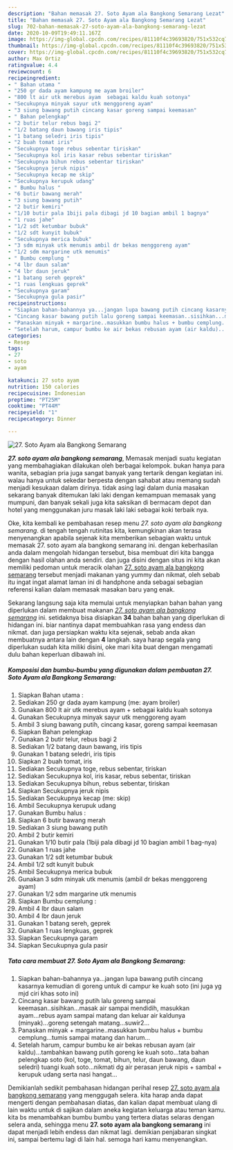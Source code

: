 ```yaml
---
description: "Bahan memasak 27. Soto Ayam ala Bangkong Semarang Lezat"
title: "Bahan memasak 27. Soto Ayam ala Bangkong Semarang Lezat"
slug: 702-bahan-memasak-27-soto-ayam-ala-bangkong-semarang-lezat
date: 2020-10-09T19:49:11.167Z
image: https://img-global.cpcdn.com/recipes/81110f4c39693820/751x532cq70/27-soto-ayam-ala-bangkong-semarang-foto-resep-utama.jpg
thumbnail: https://img-global.cpcdn.com/recipes/81110f4c39693820/751x532cq70/27-soto-ayam-ala-bangkong-semarang-foto-resep-utama.jpg
cover: https://img-global.cpcdn.com/recipes/81110f4c39693820/751x532cq70/27-soto-ayam-ala-bangkong-semarang-foto-resep-utama.jpg
author: Max Ortiz
ratingvalue: 4.4
reviewcount: 6
recipeingredient:
- " Bahan utama "
- "250 gr dada ayam kampung me ayam broiler"
- "800 lt air utk merebus ayam  sebagai kaldu kuah sotonya"
- "Secukupnya minyak sayur utk menggoreng ayam"
- "3 siung bawang putih cincang kasar goreng sampai keemasan"
- " Bahan pelengkap"
- "2 butir telur rebus bagi 2"
- "1/2 batang daun bawang iris tipis"
- "1 batang seledri iris tipis"
- "2 buah tomat iris"
- "Secukupnya toge rebus sebentar tiriskan"
- "Secukupnya kol iris kasar rebus sebentar tiriskan"
- "Secukupnya bihun rebus sebentar tiriskan"
- "Secukupnya jeruk nipis"
- "Secukupnya kecap me skip"
- "Secukupnya kerupuk udang"
- " Bumbu halus "
- "6 butir bawang merah"
- "3 siung bawang putih"
- "2 butir kemiri"
- "1/10 butir pala 1biji pala dibagi jd 10 bagian ambil 1 bagnya"
- "1 ruas jahe"
- "1/2 sdt ketumbar bubuk"
- "1/2 sdt kunyit bubuk"
- "Secukupnya merica bubuk"
- "3 sdm minyak utk menumis ambil dr bekas menggoreng ayam"
- "1/2 sdm margarine utk menumis"
- " Bumbu cemplung "
- "4 lbr daun salam"
- "4 lbr daun jeruk"
- "1 batang sereh geprek"
- "1 ruas lengkuas geprek"
- "Secukupnya garam"
- "Secukupnya gula pasir"
recipeinstructions:
- "Siapkan bahan-bahannya ya...jangan lupa bawang putih cincang kasarnya kemudian di goreng untuk di campur ke kuah soto (ini juga yg mjd ciri khas soto ini)"
- "Cincang kasar bawang putih lalu goreng sampai keemasan..sisihkan...masak air sampai mendidih, masukkan ayam...rebus ayam sampai matang dan keluar air kaldunya (minyak)...goreng setengah matang...suwir2..."
- "Panaskan minyak + margarine..masukkan bumbu halus + bumbu cemplung...tumis sampai matang dan harum..."
- "Setelah harum, campur bumbu ke air bekas rebusan ayam (air kaldu)...tambahkan bawang putih goreng ke kuah soto...tata bahan pelengkap soto (kol, toge, tomat, bihun, telur, daun bawang, daun seledri) tuangi kuah soto...nikmati dg air perasan jeruk nipis + sambal + kerupuk udang serta nasi hangat..."
categories:
- Resep
tags:
- 27
- soto
- ayam

katakunci: 27 soto ayam 
nutrition: 150 calories
recipecuisine: Indonesian
preptime: "PT25M"
cooktime: "PT44M"
recipeyield: "1"
recipecategory: Dinner

---
```



![27. Soto Ayam ala Bangkong Semarang](https://img-global.cpcdn.com/recipes/81110f4c39693820/751x532cq70/27-soto-ayam-ala-bangkong-semarang-foto-resep-utama.jpg)

<b><i>27. soto ayam ala bangkong semarang</i></b>, Memasak menjadi suatu kegiatan yang membahagiakan dilakukan oleh berbagai kelompok. bukan hanya para wanita, sebagian pria juga sangat banyak yang tertarik dengan kegiatan ini. walau hanya untuk sekedar berpesta dengan sahabat atau memang sudah menjadi kesukaan dalam dirinya. tidak asing lagi dalam dunia masakan sekarang banyak ditemukan laki laki dengan kemampuan memasak yang mumpuni, dan banyak sekali juga kita saksikan di bermacam depot dan hotel yang menggunakan juru masak laki laki sebagai koki terbaik nya.

Oke, kita kembali ke pembahasan resep menu <i>27. soto ayam ala bangkong semarang</i>. di tengah tengah rutinitas kita, kemungkinan akan terasa menyenangkan apabila sejenak kita memberikan sebagian waktu untuk memasak 27. soto ayam ala bangkong semarang ini. dengan keberhasilan anda dalam mengolah hidangan tersebut, bisa membuat diri kita bangga dengan hasil olahan anda sendiri. dan juga disini dengan situs ini kita akan memiliki pedoman untuk meracik olahan <u>27. soto ayam ala bangkong semarang</u> tersebut menjadi makanan yang yummy dan nikmat, oleh sebab itu ingat ingat alamat laman ini di handphone anda sebagai sebagian referensi kalian dalam memasak masakan baru yang enak.




Sekarang langsung saja kita memulai untuk menyiapkan bahan bahan yang diperlukan dalam membuat makanan <u><i>27. soto ayam ala bangkong semarang</i></u> ini. setidaknya bisa disiapkan <b>34</b> bahan bahan yang diperlukan di hidangan ini. biar nantinya dapat membuahkan rasa yang endess dan nikmat. dan juga persiapkan waktu kita sejenak, sebab anda akan membuatnya antara lain dengan <b>4</b> langkah. saya harap segala yang diperlukan sudah kita miliki disini, oke mari kita buat dengan mengamati dulu bahan keperluan dibawah ini.

<!--inarticleads1-->

##### Komposisi dan bumbu-bumbu yang digunakan dalam pembuatan 27. Soto Ayam ala Bangkong Semarang:

1. Siapkan  Bahan utama :
1. Sediakan 250 gr dada ayam kampung (me: ayam broiler)
1. Gunakan 800 lt air utk merebus ayam + sebagai kaldu kuah sotonya
1. Gunakan Secukupnya minyak sayur utk menggoreng ayam
1. Ambil 3 siung bawang putih, cincang kasar, goreng sampai keemasan
1. Siapkan  Bahan pelengkap
1. Gunakan 2 butir telur, rebus bagi 2
1. Sediakan 1/2 batang daun bawang, iris tipis
1. Gunakan 1 batang seledri, iris tipis
1. Siapkan 2 buah tomat, iris
1. Sediakan Secukupnya toge, rebus sebentar, tiriskan
1. Sediakan Secukupnya kol, iris kasar, rebus sebentar, tiriskan
1. Sediakan Secukupnya bihun, rebus sebentar, tiriskan
1. Siapkan Secukupnya jeruk nipis
1. Sediakan Secukupnya kecap (me: skip)
1. Ambil Secukupnya kerupuk udang
1. Gunakan  Bumbu halus :
1. Siapkan 6 butir bawang merah
1. Sediakan 3 siung bawang putih
1. Ambil 2 butir kemiri
1. Gunakan 1/10 butir pala (1biji pala dibagi jd 10 bagian ambil 1 bag-nya)
1. Gunakan 1 ruas jahe
1. Gunakan 1/2 sdt ketumbar bubuk
1. Ambil 1/2 sdt kunyit bubuk
1. Ambil Secukupnya merica bubuk
1. Gunakan 3 sdm minyak utk menumis (ambil dr bekas menggoreng ayam)
1. Gunakan 1/2 sdm margarine utk menumis
1. Siapkan  Bumbu cemplung :
1. Ambil 4 lbr daun salam
1. Ambil 4 lbr daun jeruk
1. Gunakan 1 batang sereh, geprek
1. Gunakan 1 ruas lengkuas, geprek
1. Siapkan Secukupnya garam
1. Siapkan Secukupnya gula pasir




<!--inarticleads2-->

##### Tata cara membuat 27. Soto Ayam ala Bangkong Semarang:

1. Siapkan bahan-bahannya ya...jangan lupa bawang putih cincang kasarnya kemudian di goreng untuk di campur ke kuah soto (ini juga yg mjd ciri khas soto ini)
1. Cincang kasar bawang putih lalu goreng sampai keemasan..sisihkan...masak air sampai mendidih, masukkan ayam...rebus ayam sampai matang dan keluar air kaldunya (minyak)...goreng setengah matang...suwir2...
1. Panaskan minyak + margarine..masukkan bumbu halus + bumbu cemplung...tumis sampai matang dan harum...
1. Setelah harum, campur bumbu ke air bekas rebusan ayam (air kaldu)...tambahkan bawang putih goreng ke kuah soto...tata bahan pelengkap soto (kol, toge, tomat, bihun, telur, daun bawang, daun seledri) tuangi kuah soto...nikmati dg air perasan jeruk nipis + sambal + kerupuk udang serta nasi hangat...




Demikianlah sedikit pembahasan hidangan perihal resep <u>27. soto ayam ala bangkong semarang</u> yang menggugah selera. kita harap anda dapat mengerti dengan pembahasan diatas, dan kalian dapat membuat ulang di lain waktu untuk di sajikan dalam aneka kegiatan keluarga atau teman kamu. kita bs menambahkan bumbu bumbu yang tertera diatas selaras dengan selera anda, sehingga menu <b>27. soto ayam ala bangkong semarang</b> ini dapat menjadi lebih endess dan nikmat lagi. demikian penjabaran singkat ini, sampai bertemu lagi di lain hal. semoga hari kamu menyenangkan.
